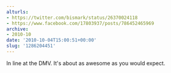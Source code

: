 ```yaml
---
alturls:
- https://twitter.com/bismark/status/26370024118
- https://www.facebook.com/17803937/posts/786452465969
archive:
- 2010-10
date: '2010-10-04T15:00:51+00:00'
slug: '1286204451'
---
```


In line at the DMV.  It's about as awesome as you would expect.

